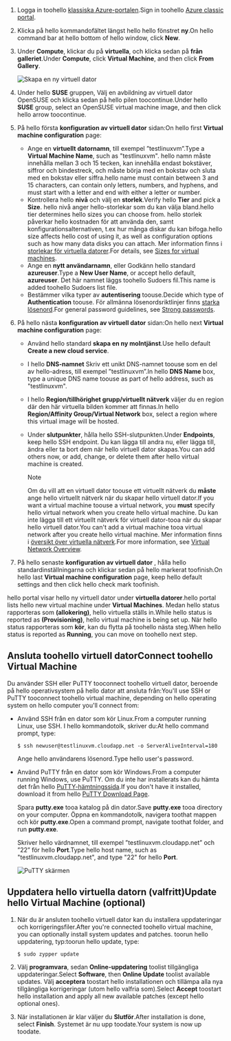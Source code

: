 1. <span data-ttu-id="91167-101">Logga in toohello [klassiska Azure-portalen](http://manage.windowsazure.com).</span><span class="sxs-lookup"><span data-stu-id="91167-101">Sign in toohello [Azure classic portal](http://manage.windowsazure.com).</span></span>  
2. <span data-ttu-id="91167-102">Klicka på hello kommandofältet längst hello hello fönstret **ny**.</span><span class="sxs-lookup"><span data-stu-id="91167-102">On hello command bar at hello bottom of hello window, click **New**.</span></span>
3. <span data-ttu-id="91167-103">Under **Compute**, klickar du på **virtuella**, och klicka sedan på **från galleriet**.</span><span class="sxs-lookup"><span data-stu-id="91167-103">Under **Compute**, click **Virtual Machine**, and then click **From Gallery**.</span></span>
   
    ![Skapa en ny virtuell dator][Image1]
4. <span data-ttu-id="91167-105">Under hello **SUSE** gruppen, Välj en avbildning av virtuell dator OpenSUSE och klicka sedan på hello pilen toocontinue.</span><span class="sxs-lookup"><span data-stu-id="91167-105">Under hello **SUSE** group, select an OpenSUSE virtual machine image, and then click hello arrow toocontinue.</span></span>
5. <span data-ttu-id="91167-106">På hello första **konfiguration av virtuell dator** sidan:</span><span class="sxs-lookup"><span data-stu-id="91167-106">On hello first **Virtual machine configuration** page:</span></span>
   
   * <span data-ttu-id="91167-107">Ange en **virtuellt datornamn**, till exempel ”testlinuxvm”.</span><span class="sxs-lookup"><span data-stu-id="91167-107">Type a **Virtual Machine Name**, such as "testlinuxvm".</span></span> <span data-ttu-id="91167-108">hello namn måste innehålla mellan 3 och 15 tecken, kan innehålla endast bokstäver, siffror och bindestreck, och måste börja med en bokstav och sluta med en bokstav eller siffra.</span><span class="sxs-lookup"><span data-stu-id="91167-108">hello name must contain between 3 and 15 characters, can contain only letters, numbers, and hyphens, and must start with a letter and end with either a letter or number.</span></span>
   * <span data-ttu-id="91167-109">Kontrollera hello **nivå** och välj en **storlek**.</span><span class="sxs-lookup"><span data-stu-id="91167-109">Verify hello **Tier** and pick a **Size**.</span></span> <span data-ttu-id="91167-110">hello nivå anger hello-storlekar som du kan välja bland.</span><span class="sxs-lookup"><span data-stu-id="91167-110">hello tier determines hello sizes you can choose from.</span></span> <span data-ttu-id="91167-111">hello storlek påverkar hello kostnaden för att använda den, samt konfigurationsalternativen, t.ex hur många diskar du kan bifoga.</span><span class="sxs-lookup"><span data-stu-id="91167-111">hello size affects hello cost of using it, as well as configuration options such as how many data disks you can attach.</span></span> <span data-ttu-id="91167-112">Mer information finns i [storlekar för virtuella datorer](../articles/virtual-machines/linux/sizes.md?toc=%2fazure%2fvirtual-machines%2flinux%2ftoc.json).</span><span class="sxs-lookup"><span data-stu-id="91167-112">For details, see [Sizes for virtual machines](../articles/virtual-machines/linux/sizes.md?toc=%2fazure%2fvirtual-machines%2flinux%2ftoc.json).</span></span>
   * <span data-ttu-id="91167-113">Ange en **nytt användarnamn**, eller Godkänn hello standard **azureuser**.</span><span class="sxs-lookup"><span data-stu-id="91167-113">Type a **New User Name**, or accept hello default, **azureuser**.</span></span> <span data-ttu-id="91167-114">Det här namnet läggs toohello Sudoers fil.</span><span class="sxs-lookup"><span data-stu-id="91167-114">This name is added toohello Sudoers list file.</span></span>
   * <span data-ttu-id="91167-115">Bestämmer vilka typer av **autentisering** toouse.</span><span class="sxs-lookup"><span data-stu-id="91167-115">Decide which type of **Authentication** toouse.</span></span> <span data-ttu-id="91167-116">För allmänna lösenordsriktlinjer finns [starka lösenord](http://msdn.microsoft.com/library/ms161962.aspx).</span><span class="sxs-lookup"><span data-stu-id="91167-116">For general password guidelines, see [Strong passwords](http://msdn.microsoft.com/library/ms161962.aspx).</span></span>
6. <span data-ttu-id="91167-117">På hello nästa **konfiguration av virtuell dator** sidan:</span><span class="sxs-lookup"><span data-stu-id="91167-117">On hello next **Virtual machine configuration** page:</span></span>
   
   * <span data-ttu-id="91167-118">Använd hello standard **skapa en ny molntjänst**.</span><span class="sxs-lookup"><span data-stu-id="91167-118">Use hello default **Create a new cloud service**.</span></span>
   * <span data-ttu-id="91167-119">I hello **DNS-namnet** Skriv ett unikt DNS-namnet toouse som en del av hello-adress, till exempel ”testlinuxvm”.</span><span class="sxs-lookup"><span data-stu-id="91167-119">In hello **DNS Name** box, type a unique DNS name toouse as part of hello address, such as "testlinuxvm".</span></span>
   * <span data-ttu-id="91167-120">I hello **Region/tillhörighet grupp/virtuellt nätverk** väljer du en region där den här virtuella bilden kommer att finnas.</span><span class="sxs-lookup"><span data-stu-id="91167-120">In hello **Region/Affinity Group/Virtual Network** box, select a region where this virtual image will be hosted.</span></span>
   * <span data-ttu-id="91167-121">Under **slutpunkter**, hålla hello SSH-slutpunkten.</span><span class="sxs-lookup"><span data-stu-id="91167-121">Under **Endpoints**, keep hello SSH endpoint.</span></span> <span data-ttu-id="91167-122">Du kan lägga till andra nu, eller lägga till, ändra eller ta bort dem när hello virtuell dator skapas.</span><span class="sxs-lookup"><span data-stu-id="91167-122">You can add others now, or add, change, or delete them after hello virtual machine is created.</span></span>
     
     > [!NOTE]
     > <span data-ttu-id="91167-123">Om du vill att en virtuell dator toouse ett virtuellt nätverk du **måste** ange hello virtuellt nätverk när du skapar hello virtuell dator.</span><span class="sxs-lookup"><span data-stu-id="91167-123">If you want a virtual machine toouse a virtual network, you **must** specify hello virtual network when you create hello virtual machine.</span></span> <span data-ttu-id="91167-124">Du kan inte lägga till ett virtuellt nätverk för virtuell dator-tooa när du skapar hello virtuell dator.</span><span class="sxs-lookup"><span data-stu-id="91167-124">You can't add a virtual machine tooa virtual network after you create hello virtual machine.</span></span> <span data-ttu-id="91167-125">Mer information finns i [översikt över virtuella nätverk](../articles/virtual-network/virtual-networks-overview.md).</span><span class="sxs-lookup"><span data-stu-id="91167-125">For more information, see [Virtual Network Overview](../articles/virtual-network/virtual-networks-overview.md).</span></span>
     > 
     > 
7. <span data-ttu-id="91167-126">På hello senaste **konfiguration av virtuell dator** , hålla hello standardinställningarna och klickar sedan på hello markerat toofinish.</span><span class="sxs-lookup"><span data-stu-id="91167-126">On hello last **Virtual machine configuration** page, keep hello default settings and then click hello check mark toofinish.</span></span>

<span data-ttu-id="91167-127">hello portal visar hello ny virtuell dator under **virtuella datorer**.</span><span class="sxs-lookup"><span data-stu-id="91167-127">hello portal lists hello new virtual machine under **Virtual Machines**.</span></span> <span data-ttu-id="91167-128">Medan hello status rapporteras som **(allokering)**, hello virtuella ställs in.</span><span class="sxs-lookup"><span data-stu-id="91167-128">While hello status is reported as **(Provisioning)**, hello virtual machine is being set up.</span></span> <span data-ttu-id="91167-129">När hello status rapporteras som **kör**, kan du flytta på toohello nästa steg.</span><span class="sxs-lookup"><span data-stu-id="91167-129">When hello status is reported as **Running**, you can move on toohello next step.</span></span>

## <a name="connect-toohello-virtual-machine"></a><span data-ttu-id="91167-130">Ansluta toohello virtuell dator</span><span class="sxs-lookup"><span data-stu-id="91167-130">Connect toohello Virtual Machine</span></span>
<span data-ttu-id="91167-131">Du använder SSH eller PuTTY tooconnect toohello virtuell dator, beroende på hello operativsystem på hello dator att ansluta från:</span><span class="sxs-lookup"><span data-stu-id="91167-131">You'll use SSH or PuTTY tooconnect toohello virtual machine, depending on hello operating system on hello computer you'll connect from:</span></span>

* <span data-ttu-id="91167-132">Använd SSH från en dator som kör Linux.</span><span class="sxs-lookup"><span data-stu-id="91167-132">From a computer running Linux, use SSH.</span></span> <span data-ttu-id="91167-133">I hello kommandotolk, skriver du:</span><span class="sxs-lookup"><span data-stu-id="91167-133">At hello command prompt, type:</span></span>
  
    `$ ssh newuser@testlinuxvm.cloudapp.net -o ServerAliveInterval=180`
  
    <span data-ttu-id="91167-134">Ange hello användarens lösenord.</span><span class="sxs-lookup"><span data-stu-id="91167-134">Type hello user's password.</span></span>
* <span data-ttu-id="91167-135">Använd PuTTY från en dator som kör Windows.</span><span class="sxs-lookup"><span data-stu-id="91167-135">From a computer running Windows, use PuTTY.</span></span> <span data-ttu-id="91167-136">Om du inte har installerats kan du hämta det från hello [PuTTY-hämtningssida][PuTTYDownload].</span><span class="sxs-lookup"><span data-stu-id="91167-136">If you don't have it installed, download it from hello [PuTTY Download Page][PuTTYDownload].</span></span>
  
    <span data-ttu-id="91167-137">Spara **putty.exe** tooa katalog på din dator.</span><span class="sxs-lookup"><span data-stu-id="91167-137">Save **putty.exe** tooa directory on your computer.</span></span> <span data-ttu-id="91167-138">Öppna en kommandotolk, navigera toothat mappen och kör **putty.exe**.</span><span class="sxs-lookup"><span data-stu-id="91167-138">Open a command prompt, navigate toothat folder, and run **putty.exe**.</span></span>
  
    <span data-ttu-id="91167-139">Skriver hello värdnamnet, till exempel ”testlinuxvm.cloudapp.net” och ”22” för hello **Port**.</span><span class="sxs-lookup"><span data-stu-id="91167-139">Type hello host name, such as "testlinuxvm.cloudapp.net", and type "22" for hello **Port**.</span></span>
  
    ![PuTTY skärmen][Image6]  

## <a name="update-hello-virtual-machine-optional"></a><span data-ttu-id="91167-141">Uppdatera hello virtuella datorn (valfritt)</span><span class="sxs-lookup"><span data-stu-id="91167-141">Update hello Virtual Machine (optional)</span></span>
1. <span data-ttu-id="91167-142">När du är ansluten toohello virtuell dator kan du installera uppdateringar och korrigeringsfiler.</span><span class="sxs-lookup"><span data-stu-id="91167-142">After you're connected toohello virtual machine, you can optionally install system updates and patches.</span></span> <span data-ttu-id="91167-143">toorun hello uppdatering, typ:</span><span class="sxs-lookup"><span data-stu-id="91167-143">toorun hello update, type:</span></span>
   
    `$ sudo zypper update`
2. <span data-ttu-id="91167-144">Välj **programvara**, sedan **Online-uppdatering** toolist tillgängliga uppdateringar.</span><span class="sxs-lookup"><span data-stu-id="91167-144">Select **Software**, then **Online Update** toolist available updates.</span></span> <span data-ttu-id="91167-145">Välj **acceptera** toostart hello installationen och tillämpa alla nya tillgängliga korrigeringar (utom hello valfria som).</span><span class="sxs-lookup"><span data-stu-id="91167-145">Select **Accept** toostart hello installation and apply all new available patches (except hello optional ones).</span></span>
3. <span data-ttu-id="91167-146">När installationen är klar väljer du **Slutför**.</span><span class="sxs-lookup"><span data-stu-id="91167-146">After installation is done, select **Finish**.</span></span>  <span data-ttu-id="91167-147">Systemet är nu upp toodate.</span><span class="sxs-lookup"><span data-stu-id="91167-147">Your system is now up toodate.</span></span>

[PuTTYDownload]: http://www.puttyssh.org/download.html

[Image1]: ./media/create-and-configure-opensuse-vm-in-portal/CreateVM.png

[Image6]: ./media/create-and-configure-opensuse-vm-in-portal/putty.png
